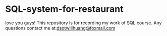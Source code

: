 # SQL-system-for-restaurant
love you guys! This repository is for recording my work of SQL course. Any questions contact me at:dsotwillhuang@foxmail.com
